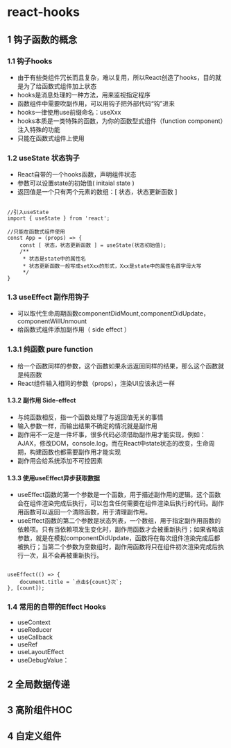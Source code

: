 # react-hooks

## 1 钩子函数的概念

### 1.1 钩子hooks

- 由于有些类组件冗长而且复杂，难以复用，所以React创造了hooks，目的就是为了给函数式组件加上状态
- hooks是消息处理的一种方法，用来监视指定程序
- 函数组件中需要吹副作用，可以用钩子把外部代码“钩”进来
- hooks一律使用use前缀命名：useXxx
- hooks本质是一类特殊的函数，为你的函数型式组件（function component）注入特殊的功能
- 只能在函数式组件上使用

### 1.2 useState 状态钩子

- React自带的一个hooks函数，声明组件状态
- 参数可以设置state的初始值( initaial state )
- 返回值是一个只有两个元素的数组：[ 状态，状态更新函数 ]

```tsx

//引入useState
import { useState } from 'react';

//只能在函数式组件使用
const App = (props) => {
    const [ 状态，状态更新函数 ] = useState(状态初始值);
    /**
     * 状态是state中的属性名
     * 状态更新函数一般写成setXxx的形式，Xxx是state中的属性名首字母大写
     */
}

```

### 1.3 useEffect 副作用钩子

- 可以取代生命周期函数componentDidMount,componentDidUpdate，componentWillUnmount
- 给函数式组件添加副作用（ side effect ）

### 1.3.1 纯函数 pure function

- 给一个函数同样的参数，这个函数如果永远返回同样的结果，那么这个函数就是纯函数
- React组件输入相同的参数（props），渲染UI应该永远一样

#### 1.3.2 副作用 Side-effect

- 与纯函数相反，指一个函数处理了与返回值无关的事情
- 输入参数一样，而输出结果不确定的情况就是副作用
- 副作用不一定是一件坏事，很多代码必须借助副作用才能实现，例如：AJAX，修改DOM，console.log，而在React中state状态的改变，生命周期，构建函数也都需要副作用才能实现
- 副作用会给系统添加不可控因素

#### 1.3.3 使用useEffect异步获取数据

- useEffect函数的第一个参数是一个函数，用于描述副作用的逻辑。这个函数会在组件渲染完成后执行，可以包含任何需要在组件渲染后执行的代码。副作用函数可以返回一个清除函数，用于清理副作用。
- useEffect函数的第二个参数是状态列表，一个数组，用于指定副作用函数的依赖项。只有当依赖项发生变化时，副作用函数才会被重新执行；如果省略该参数，就是在模拟componentDidUpdate，函数将在每次组件渲染完成后都被执行；当第二个参数为空数组时，副作用函数将只在组件初次渲染完成后执行一次，且不会再被重新执行。

```tsx

useEffect(() => {
    document.title = `点击${count}次`;
}, [count]);

```

### 1.4 常用的自带的Effect Hooks

- useContext
- useReducer
- useCallback
- useRef
- useLayoutEffect
- useDebugValue：

## 2 全局数据传递

## 3 高阶组件HOC

## 4 自定义组件

